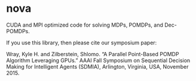 nova
====

CUDA and MPI optimized code for solving MDPs, POMDPs, and Dec-POMDPs.

If you use this library, then please cite our symposium paper:

Wray, Kyle H. and Zilberstein, Shlomo. “A Parallel Point-Based POMDP Algorithm Leveraging GPUs.” AAAI Fall Symposium on Sequential Decision Making for Intelligent Agents (SDMIA), Arlington, Virginia, USA, November 2015.


